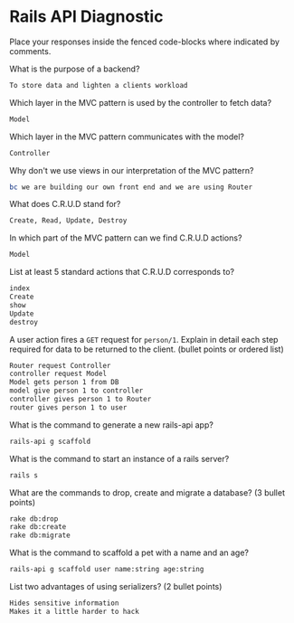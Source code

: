 # Rails API Diagnostic

Place your responses inside the fenced code-blocks where indicated by comments.


What is the purpose of a backend?

```bash
To store data and lighten a clients workload
```

Which layer in the MVC pattern is used by the controller to fetch data?

```bash
Model
```

Which layer in the MVC pattern communicates with the model?

```bash
Controller
```

Why don't we use views in our interpretation of the MVC pattern?

```bash
bc we are building our own front end and we are using Router
```

What does C.R.U.D stand for?

```bash
Create, Read, Update, Destroy
```

In which part of the MVC pattern can we find C.R.U.D actions?

```bash
Model
```
List at least 5 standard actions that C.R.U.D corresponds to?

```bash
index
Create
show
Update
destroy
```

A user action fires a `GET` request for `person/1`. Explain in detail each step
required for data to be returned to the client. (bullet points or ordered list)

```bash
Router request Controller
controller request Model
Model gets person 1 from DB
model give person 1 to controller
controller gives person 1 to Router
router gives person 1 to user
```

What is the command to generate a new rails-api app?

```bash
rails-api g scaffold
```

What is the command to start an instance of a rails server?

```bash
rails s
```

What are the commands to drop, create and migrate a database? (3 bullet points)

```bash
rake db:drop
rake db:create
rake db:migrate
```

What is the command to scaffold a pet with a name and an age?

```bash
rails-api g scaffold user name:string age:string
```

List two advantages of using serializers? (2 bullet points)

```bash
Hides sensitive information
Makes it a little harder to hack
```
